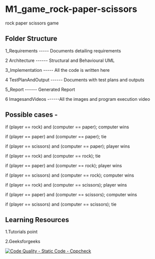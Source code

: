 # M1_game_rock-paper-scissors
rock paper scissors game

## Folder Structure
                    
1_Requirements	-----   Documents detailing requirements

2 Architecture   ------	Structural and Behavioural UML

3_Implementation  ----- All the code is written here

4 TestPlanAndOutput ------  	Documents with test plans and outputs

5_Report	  ------     Generated Report

6 ImagesandVideos ------All the images and program execution video

## Possible cases -
if (player == rock) and (computer == paper); computer wins

if (player == paper) and (computer == paper); tie

if (player == scissors) and (computer == paper); player wins

if (player == rock) and (computer == rock); tie

if (player == paper) and (computer == rock); player wins

if (player == scissors) and (computer == rock); computer wins

if (player == rock) and (computer == scissors); player wins

if (player == paper) and (computer == scissors); computer wins

if (player == scissors) and (computer == scissors); tie

## Learning Resources
1.Tutorials point

2.Geeksforgeeks

[![Code Quality - Static Code - Cppcheck](https://github.com/Usharani8/M1_game_rock-paper-scissors/actions/workflows/c-cpp.yml/badge.svg)](https://github.com/Usharani8/M1_game_rock-paper-scissors/actions/workflows/c-cpp.yml)

